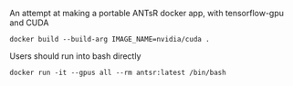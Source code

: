 An attempt at making a portable ANTsR docker app, with tensorflow-gpu and CUDA

```
docker build --build-arg IMAGE_NAME=nvidia/cuda .
```

Users should run into bash directly

```
docker run -it --gpus all --rm antsr:latest /bin/bash
```
